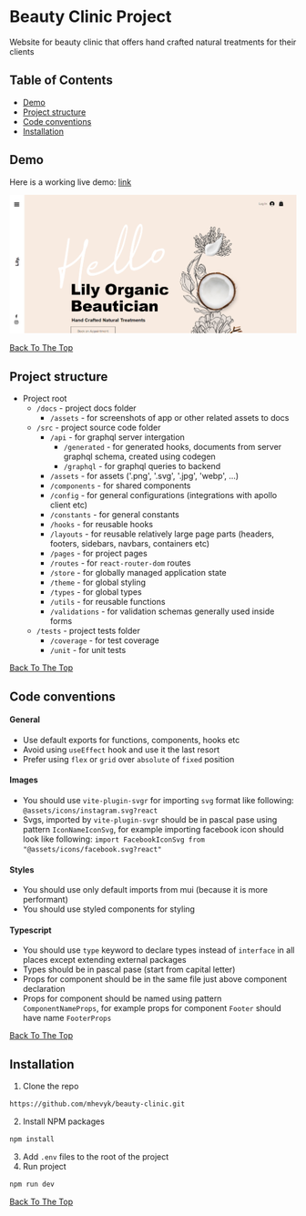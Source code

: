 # Beauty Clinic Project

Website for beauty clinic that offers hand crafted natural treatments for their clients

## Table of Contents

- [Demo](#demo)
- [Project structure](#project-structure)
- [Code conventions](#code-conventions)
- [Installation](#installation)

## Demo

Here is a working live demo: <a href="#">link</a>

![Project Image](docs/assets/home-page.png)

<p>
    <a href='#beauty-clinic-project'>Back To The Top</a>
</p>

## Project structure

<ul>
    <li>
        Project root
        <ul>
            <li>
                <code>/docs</code> - project docs folder
                <ul>
                    <li>
                        <code>/assets</code> - for screenshots of app or other related assets to docs
                    </li>
                </ul>
            </li>
            <li>
             <code>/src</code> - project source code folder
                <ul>
                    <li>
                        <code>/api</code> - for graphql server intergation
                        <ul>
                            <li>
                                <code>/generated</code> - for generated hooks, documents from server graphql schema, created using codegen
                            </li>
                            <li>
                                <code>/graphql</code> - for graphql queries to backend
                            </li>
                        </ul>
                    </li>
                    <li>
                        <code>/assets</code> - for assets ('.png', '.svg', '.jpg', 'webp', ...)
                    </li>
                    <li>
                        <code>/components</code> - for shared components
                    </li>
                    <li>
                        <code>/config</code> - for general configurations (integrations with apollo client etc)
                    </li>
                    <li>
                        <code>/constants</code> - for general constants
                    </li>
                    <li>
                        <code>/hooks</code> - for reusable hooks
                    </li>
                    <li>
                        <code>/layouts</code> - for reusable relatively large page parts (headers, footers, sidebars, navbars, containers etc)
                    </li>
                    <li>
                        <code>/pages</code> - for project pages
                    </li>
                    <li>
                        <code>/routes</code> - for <code>react-router-dom</code> routes
                    </li>
                    <li>
                        <code>/store</code> - for globally managed application state
                    </li>
                    <li>
                        <code>/theme</code> - for global styling
                    </li>
                    <li>
                        <code>/types</code> - for global types
                    </li>
                    <li>
                        <code>/utils</code> - for reusable functions
                    </li>
                    <li>
                        <code>/validations</code> - for validation schemas generally used inside forms
                    </li>
                </ul>
            </li>
            <li>
                <code>/tests</code> - project tests folder
                <ul>
                    <li>
                        <code>/coverage</code> - for test coverage
                    </li>
                    <li>
                        <code>/unit</code> - for unit tests
                    </li>
                </ul>
            </li>
        </ul>
    </li>
</ul>

<p>
    <a href='#beauty-clinic-project'>Back To The Top</a>
</p>

## Code conventions

#### General

<ul>
    <li>Use default exports for functions, components, hooks etc</li>
    <li>Avoid using <code>useEffect</code> hook and use it the last resort</li>
    <li>Prefer using <code>flex</code> or <code>grid</code> over <code>absolute</code> of <code>fixed</code> position</li>
</ul>

#### Images

<ul>
    <li>You should use <code>vite-plugin-svgr</code> for importing <code>svg</code> format like following: <code>@assets/icons/instagram.svg?react</code></li>
    <li>
        Svgs, imported by <code>vite-plugin-svgr</code> should be in pascal pase using pattern <code>IconNameIconSvg</code>, for example importing facebook icon should look like following: <code>import FacebookIconSvg from "@assets/icons/facebook.svg?react"</code>    
    </li>
</ul>

#### Styles

<ul>
    <li>You should use only default imports from mui (because it is more performant)</li>
    <li>You should use styled components for styling</li>
</ul>

#### Typescript

<ul>
    <li>You should use <code>type</code> keyword to declare types instead of <code>interface</code> in all places except extending external packages</li>
    <li>Types should be in pascal pase (start from capital letter)</li>
    <li>Props for component should be in the same file just above component declaration</li>
    <li>Props for component should be named using pattern <code>ComponentNameProps</code>, for example props for component <code>Footer</code> should have name <code>FooterProps</code></li>
</ul>

<p>
    <a href='#beauty-clinic-project'>Back To The Top</a>
</p>

## Installation

1. Clone the repo
```sh
https://github.com/mhevyk/beauty-clinic.git
```
2. Install NPM packages
```sh
npm install
```
3. Add <code>.env</code> files to the root of the project
4. Run project
```sh
npm run dev
```

<p>
    <a href='#beauty-clinic-project'>Back To The Top</a>
</p>
